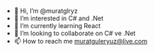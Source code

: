 - 👋 Hi, I’m @muratglryz 
- 👀 I’m interested in C# and .Net
- 🌱 I’m currently learning React
- 💞️ I’m looking to collaborate on C# ve .Net
- 📫 How to reach me muratguleryuz@live.com
